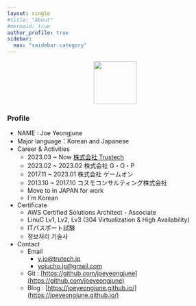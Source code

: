 ```yaml
---
layout: single
#title: "About"
#mermaid: true
author_profile: true
sidebar:
  nav: "saidebar-category"
---
```


<!-- ![itsme](../assets/img/JoeYeongjun03.PNG){: width="100" height="100"}{: .center} -->
<center><img src="../assets/img/JoeYeongjun03.PNG" width="100" height="100"></center>

### Profile

- NAME : Joe Yeongjune
- Major language：Korean and Japanese
- Career & Activities
  - 2023.03 ~ Now [株式会社 Trustech](https://trustech.jp/)
  - 2023.02 ~ 2023.02 株式会社 G・O・P
  - 2017.11 ~ 2023.01 株式会社 ゲームオン
  - 2013.10 ~ 2017.10 コスモコンサルティング株式会社
  - Move to in JAPAN for work
  - I`m Korean
- Certificate
  - AWS Certified Solutions Architect - Associate 
  - LinuC Lv1, Lv2, Lv3 (304 Virtualization & High Availability)
  - ITパスポート試験
  - 정보처리 기술사
- Contact
  - Email
    - y.jo@trutech.jp
    - yojucho.jp@gmail.com
  - Git : [https://github.com/joeyeongjune](https://github.com/joeyeongjune)
  - Blog : [https://joeyeongjune.github.io/](https://joeyeongjune.github.io/)
